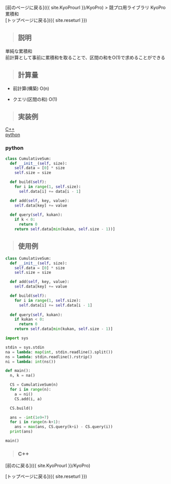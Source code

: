 [前のページに戻る]({{ site.KyoProurl }}/KyoPro) > 競プロ用ライブラリ KyoPro 累積和<br>
[トップページに戻る]({{ site.reseturl }})<br>

> ## 説明

単純な累積和<br>
前計算として事前に累積和を取ることで、区間の和をO(1)で求めることができる<br>

> ## 計算量

* 前計算(構築) O(n)

* クエリ(区間の和) O(1)

> ## 実装例

[C++](#C++) <br>
[python](#python) <br>

### python

```python
class CumulativeSum:
  def __init__(self, size):
    self.data = [0] * size
    self.size = size

  def build(self):
    for i in range(1, self.size):
      self.data[i] += data[i - 1]

  def add(self, key, value):
    self.data[key] += value
  
  def query(self, kukan):
    if k < 0:
      return 0
    return self.data[min(kukan, self.size - 1))]
```

> ## 使用例

```python
class CumulativeSum:
  def __init__(self, size):
    self.data = [0] * size
    self.size = size

  def add(self, key, value):
    self.data[key] += value

  def build(self):
    for i in range(1, self.size):
      self.data[i] += self.data[i - 1]
  
  def query(self, kukan):
    if kukan < 0:
      return 0
    return self.data[min(kukan, self.size - 1)]

import sys

stdin = sys.stdin
na = lambda: map(int, stdin.readline().split())
ns = lambda: stdin.readline().rstrip()
ni = lambda: int(ns())

def main():
  n, k = na()

  CS = CumulativeSum(n)
  for i in range(n):
    a = ni()
    CS.add(i, a)

  CS.build()

  ans = -int(1e9+7)
  for i in range(n-k+1):
    ans = max(ans, CS.query(k+i) - CS.query(i))
  print(ans)

main()
```

> ### C++

[前のに戻る]({{ site.KyoProurl }}/KyoPro)<br>

[トップページに戻る]({{ site.reseturl }})<br>